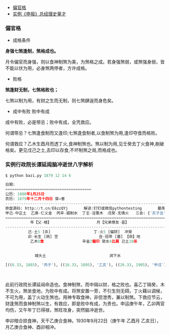 
* [偏官格](#偏官格)
* [实例《申报》总经理史量才](#实例申报总经理史量才)



### 偏官格

- 成格条件

**身强七煞逢制，煞格成也。**

月令偏官而身强，则以食神制煞为美，为煞格之成。若身强煞弱，或煞强身弱，皆不能以伏为用，必身煞两停者，方许成格。

- 败格

**煞逢财无制，七煞格败也；**

七煞以制为用，有财之生而无制，则七煞肆逞而身危矣。

- 成中有败 败中有成

成中有败，必是带忌；败中有成，全凭救应。 

何谓带忌？七煞逢食制而又逢印;七煞逢食制者,以食制煞为用,逢印夺食而格败。

何谓救应？乙木生酉月而透丁火,食神制煞也。煞以制为用,见壬癸去丁火食神,剮破格矣。更见戊己之土,去印以存食,不坏制煞之局,而格成也。


### 实例行政院长谭延闿脑冲逝世八字解析

```python
$ python bazi.py 1879 12 14 6

日期:
======================================
公历:	1880年1月25日
农历:	1879年十二月十四日 穿=害
--------------------------------------------------------------------------------------------------------------------------------------------
排盘源码: http://t.cn/E6zzQYj 		解读:钉钉或微信pythontesting 		墓库： {'辰': '水土', '戌': '火', '丑': '金', '未': '木'}
甲己-中正土  乙庚-仁义金  丙辛-威制水  丁壬-淫慝木  戊癸-无情火   三会: {'亥子丑': '水', '寅卯辰': '木', '巳午未': '火', '申酉戌': '金'}
============================================================================================================================================
           年【父-根】                    月【兄弟僚友-苗】                   日【自己配偶-花】                    时【子孙-实】           
--------------------------------------------------------------------------------------------------------------------------------------------
          己-土5 [杀]                   丁-火5 [偏财]  冲癸                 癸-水5 [天]  冲丁                   乙-木5 [食]            
          卯-长生 [病] 空                  丑-冠带 [墓] 【命】地                   丑-冠带 地                      卯-长生 [建] 空          
           乙木8食                 辛金2偏印 癸水4比肩 己土10杀            辛金1偏印 癸水2比肩 己土5杀                  乙木8食             
                                                                                                                            
                                                                                                                                    
             城头土                            涧下水                            桑柘木                            大溪水    
             
[((6.33, 1885), '丙子'), ((16.33, 1895), '乙亥'), ((26.33, 1905), '甲戌'), ((36.33, 1915), '癸酉'), ((46.33, 1925), '壬申'), ((56.33, 1935), '辛未'), ((66.33, 1945), '庚午'), ((76.33, 1955), '己巳'), ((86.33, 1965), '戊辰'), ((96.33, 1975), '丁卯'), ((106.33, 1985), '丙寅'), ((116.33, 1995), '乙丑')]

             
```


此前行政院长谭延闿命造也。食神制煞，而中隔以财，格之败也。喜乙丁隔癸，木不生火，煞坐食地，为败中有成。将煞安置一旁，不引生则无碍。丁火藉以调候，不可为用，盖丁火动生煞也。用神专取食神，非但泄秀，兼以制煞。下救应节云，财逢煞而食神制煞以生，有救应，即是败中有成，为贵也。申运庚午年，乙卯两官均伤，又午年丁巳得禄，煞旺攻身，突然脑冲逝世。

申卯暗合损食神，天干乙庚合食神。1930年9月22日（庚午年 乙酉月 乙亥日），月乙庚合食神、酉卯相冲。

